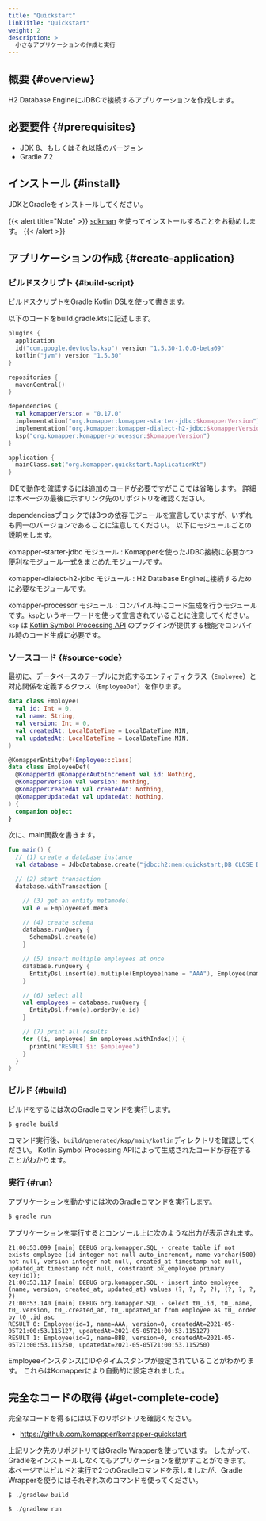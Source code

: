 ```yaml
---
title: "Quickstart"
linkTitle: "Quickstart"
weight: 2
description: >
  小さなアプリケーションの作成と実行
---
```


## 概要 {#overview}

H2 Database EngineにJDBCで接続するアプリケーションを作成します。

## 必要要件 {#prerequisites}

- JDK 8、もしくはそれ以降のバージョン
- Gradle 7.2

## インストール {#install}

JDKとGradleをインストールしてください。

{{< alert title="Note" >}}
[sdkman](https://sdkman.io/) を使ってインストールすることをお勧めします。
{{< /alert >}}

## アプリケーションの作成 {#create-application}

### ビルドスクリプト {#build-script}

ビルドスクリプトをGradle Kotlin DSLを使って書きます。

以下のコードをbuild.gradle.ktsに記述します。

```kotlin
plugins {
  application
  id("com.google.devtools.ksp") version "1.5.30-1.0.0-beta09"
  kotlin("jvm") version "1.5.30"
}

repositories {
  mavenCentral()
}

dependencies {
  val komapperVersion = "0.17.0"
  implementation("org.komapper:komapper-starter-jdbc:$komapperVersion")
  implementation("org.komapper:komapper-dialect-h2-jdbc:$komapperVersion")
  ksp("org.komapper:komapper-processor:$komapperVersion")
}

application {
  mainClass.set("org.komapper.quickstart.ApplicationKt")
}
```

IDEで動作を確認するには追加のコードが必要ですがここでは省略します。
詳細は本ページの最後に示すリンク先のリポジトリを確認ください。

dependenciesブロックでは3つの依存モジュールを宣言していますが、いずれも同一のバージョンであることに注意してください。
以下にモジュールごとの説明をします。

komapper-starter-jdbc モジュール
: Komapperを使ったJDBC接続に必要かつ便利なモジュール一式をまとめたモジュールです。

komapper-dialect-h2-jdbc モジュール
: H2 Database Engineに接続するために必要なモジュールです。

komapper-processor モジュール
: コンパイル時にコード生成を行うモジュールです。`ksp`というキーワードを使って宣言されていることに注意してください。
`ksp` は [Kotlin Symbol Processing API](https://github.com/google/ksp) のプラグインが提供する機能でコンパイル時のコード生成に必要です。

### ソースコード {#source-code}

最初に、データベースのテーブルに対応するエンティティクラス（`Employee`）と対応関係を定義するクラス（`EmployeeDef`）を作ります。

```kotlin
data class Employee(
  val id: Int = 0,
  val name: String,
  val version: Int = 0,
  val createdAt: LocalDateTime = LocalDateTime.MIN,
  val updatedAt: LocalDateTime = LocalDateTime.MIN,
)

@KomapperEntityDef(Employee::class)
data class EmployeeDef(
  @KomapperId @KomapperAutoIncrement val id: Nothing,
  @KomapperVersion val version: Nothing,
  @KomapperCreatedAt val createdAt: Nothing,
  @KomapperUpdatedAt val updatedAt: Nothing,
) {
  companion object
}
```

次に、main関数を書きます。

```kotlin
fun main() {
  // (1) create a database instance
  val database = JdbcDatabase.create("jdbc:h2:mem:quickstart;DB_CLOSE_DELAY=-1")

  // (2) start transaction
  database.withTransaction {

    // (3) get an entity metamodel
    val e = EmployeeDef.meta

    // (4) create schema
    database.runQuery {
      SchemaDsl.create(e)
    }

    // (5) insert multiple employees at once
    database.runQuery {
      EntityDsl.insert(e).multiple(Employee(name = "AAA"), Employee(name = "BBB"))
    }

    // (6) select all
    val employees = database.runQuery {
      EntityDsl.from(e).orderBy(e.id)
    }

    // (7) print all results
    for ((i, employee) in employees.withIndex()) {
      println("RESULT $i: $employee")
    }
  }
}
```

### ビルド {#build}

ビルドをするには次のGradleコマンドを実行します。

```sh
$ gradle build
```

コマンド実行後、`build/generated/ksp/main/kotlin`ディレクトリを確認してください。
Kotlin Symbol Processing APIによって生成されたコードが存在することがわかります。

### 実行 {#run}

アプリケーションを動かすには次のGradleコマンドを実行します。

```sh
$ gradle run
```

アプリケーションを実行するとコンソール上に次のような出力が表示されます。

```
21:00:53.099 [main] DEBUG org.komapper.SQL - create table if not exists employee (id integer not null auto_increment, name varchar(500) not null, version integer not null, created_at timestamp not null, updated_at timestamp not null, constraint pk_employee primary key(id));
21:00:53.117 [main] DEBUG org.komapper.SQL - insert into employee (name, version, created_at, updated_at) values (?, ?, ?, ?), (?, ?, ?, ?)
21:00:53.140 [main] DEBUG org.komapper.SQL - select t0_.id, t0_.name, t0_.version, t0_.created_at, t0_.updated_at from employee as t0_ order by t0_.id asc
RESULT 0: Employee(id=1, name=AAA, version=0, createdAt=2021-05-05T21:00:53.115127, updatedAt=2021-05-05T21:00:53.115127)
RESULT 1: Employee(id=2, name=BBB, version=0, createdAt=2021-05-05T21:00:53.115250, updatedAt=2021-05-05T21:00:53.115250)
```

EmployeeインスタンスにIDやタイムスタンプが設定されていることがわかります。
これらはKomapperにより自動的に設定されました。

## 完全なコードの取得 {#get-complete-code}

完全なコードを得るには以下のリポジトリを確認ください。

- https://github.com/komapper/komapper-quickstart

上記リンク先のリポジトリではGradle Wrapperを使っています。
したがって、Gradleをインストールしなくてもアプリケーションを動かすことができます。
本ページではビルドと実行で2つのGradleコマンドを示しましたが、Gradle Wrapperを使うにはそれぞれ次のコマンドを使ってください。

```shell
$ ./gradlew build
```

```shell
$ ./gradlew run
```